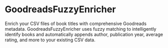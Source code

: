 # GoodreadsFuzzyEnricher
Enrich your CSV files of book titles with comprehensive Goodreads metadata. GoodreadsFuzzyEnricher uses fuzzy matching to intelligently identify books and automatically appends author, publication year, average rating, and more to your existing CSV data.
